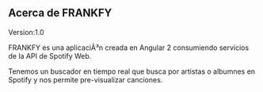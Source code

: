 <h2>Acerca de FRANKFY</h2>

Version:1.0

FRANKFY es una aplicaciÃ³n creada en Angular 2 consumiendo servicios de la API de Spotify Web.

Tenemos un buscador en tiempo real que busca por artistas o albumnes en Spotify y nos permite pre-visualizar canciones.